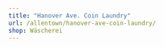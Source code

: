 ```yaml
---
title: "Hanover Ave. Coin Laundry"
url: /allentown/hanover-ave-coin-laundry/
shop: Wäscherei
---
```

